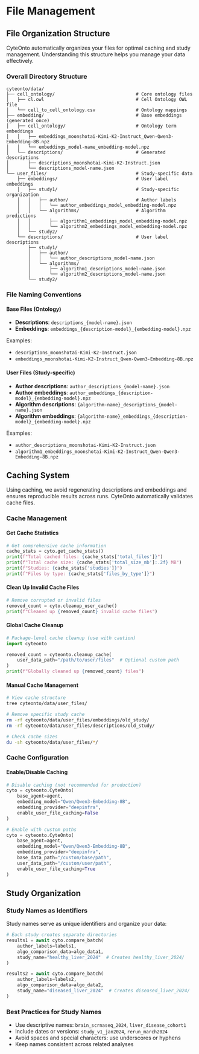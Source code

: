 # File Management

## File Organization Structure

CyteOnto automatically organizes your files for optimal caching and study management. Understanding this structure helps you manage your data effectively.

### Overall Directory Structure

```
cyteonto/data/
├── cell_ontology/                              # Core ontology files
│   ├── cl.owl                                  # Cell Ontology OWL file
│   └── cell_to_cell_ontology.csv               # Ontology mappings
├── embedding/                                  # Base embeddings (generated once)
│   ├── cell_ontology/                          # Ontology term embeddings
│   │   ├── embeddings_moonshotai-Kimi-K2-Instruct_Qwen-Qwen3-Embedding-8B.npz
│   │   └── embeddings_model-name_embedding-model.npz
│   └── descriptions/                           # Generated descriptions
│       ├── descriptions_moonshotai-Kimi-K2-Instruct.json
│       └── descriptions_model-name.json
└── user_files/                                 # Study-specific data
    ├── embeddings/                             # User label embeddings
    │   ├── study1/                             # Study-specific organization
    │   │   ├── author/                         # Author labels
    │   │   │   └── author_embeddings_model_embedding-model.npz
    │   │   └── algorithms/                     # Algorithm predictions
    │   │       ├── algorithm1_embeddings_model_embedding-model.npz
    │   │       └── algorithm2_embeddings_model_embedding-model.npz
    │   └── study2/
    └── descriptions/                           # User label descriptions
        ├── study1/
        │   ├── author/
        │   │   └── author_descriptions_model-name.json
        │   └── algorithms/
        │       ├── algorithm1_descriptions_model-name.json
        │       └── algorithm2_descriptions_model-name.json
        └── study2/
```

### File Naming Conventions

#### Base Files (Ontology)
- **Descriptions**: `descriptions_{model-name}.json`
- **Embeddings**: `embeddings_{description-model}_{embedding-model}.npz`

Examples:
- `descriptions_moonshotai-Kimi-K2-Instruct.json`
- `embeddings_moonshotai-Kimi-K2-Instruct_Qwen-Qwen3-Embedding-8B.npz`

#### User Files (Study-specific)
- **Author descriptions**: `author_descriptions_{model-name}.json`
- **Author embeddings**: `author_embeddings_{description-model}_{embedding-model}.npz`
- **Algorithm descriptions**: `{algorithm-name}_descriptions_{model-name}.json`
- **Algorithm embeddings**: `{algorithm-name}_embeddings_{description-model}_{embedding-model}.npz`

Examples:
- `author_descriptions_moonshotai-Kimi-K2-Instruct.json`
- `algorithm1_embeddings_moonshotai-Kimi-K2-Instruct_Qwen-Qwen3-Embedding-8B.npz`

## Caching System
Using caching, we avoid regenerating descriptions and embeddings and ensures reproducible results across runs. CyteOnto automatically validates cache files.

### Cache Management

#### Get Cache Statistics
```python
# Get comprehensive cache information
cache_stats = cyto.get_cache_stats()
print(f"Total cached files: {cache_stats['total_files']}")
print(f"Total cache size: {cache_stats['total_size_mb']:.2f} MB")
print(f"Studies: {cache_stats['studies']}")
print(f"Files by type: {cache_stats['files_by_type']}")
```

#### Clean Up Invalid Cache Files
```python
# Remove corrupted or invalid files
removed_count = cyto.cleanup_user_cache()
print(f"Cleaned up {removed_count} invalid cache files")
```

#### Global Cache Cleanup
```python
# Package-level cache cleanup (use with caution)
import cyteonto

removed_count = cyteonto.cleanup_cache(
    user_data_path="/path/to/user/files"  # Optional custom path
)
print(f"Globally cleaned up {removed_count} files")
```

#### Manual Cache Management
```bash
# View cache structure
tree cyteonto/data/user_files/

# Remove specific study cache
rm -rf cyteonto/data/user_files/embeddings/old_study/
rm -rf cyteonto/data/user_files/descriptions/old_study/

# Check cache sizes
du -sh cyteonto/data/user_files/*/
```

### Cache Configuration

#### Enable/Disable Caching
```python
# Disable caching (not recommended for production)
cyto = cyteonto.CyteOnto(
    base_agent=agent,
    embedding_model="Qwen/Qwen3-Embedding-8B",
    embedding_provider="deepinfra",
    enable_user_file_caching=False
)

# Enable with custom paths
cyto = cyteonto.CyteOnto(
    base_agent=agent,
    embedding_model="Qwen/Qwen3-Embedding-8B",
    embedding_provider="deepinfra",
    base_data_path="/custom/base/path",
    user_data_path="/custom/user/path",
    enable_user_file_caching=True
)
```

## Study Organization

### Study Names as Identifiers

Study names serve as unique identifiers and organize your data:
```python
# Each study creates separate directories
results1 = await cyto.compare_batch(
    author_labels=labels1,
    algo_comparison_data=algo_data1,
    study_name="healthy_liver_2024"  # Creates healthy_liver_2024/
)

results2 = await cyto.compare_batch(
    author_labels=labels2,
    algo_comparison_data=algo_data2,
    study_name="diseased_liver_2024"  # Creates diseased_liver_2024/
)
```

### Best Practices for Study Names
- Use descriptive names: `brain_scrnaseq_2024`, `liver_disease_cohort1`
- Include dates or versions: `study_v1_jan2024`, `rerun_march2024`
- Avoid spaces and special characters: use underscores or hyphens
- Keep names consistent across related analyses
